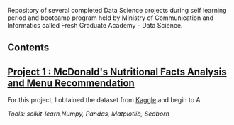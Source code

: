 Repository of several completed Data Science projects during self learning period and bootcamp program held by Ministry of Communication and Informatics called Fresh Graduate Academy - Data Science.

## Contents

## [Project 1 : McDonald's Nutritional Facts Analysis and Menu Recommendation](https://www.kaggle.com/mcdonalds/nutrition-facts)

For this project, I obtained the dataset from [Kaggle](https://www.kaggle.com/mcdonalds/nutrition-facts) and begin to A 
      
_Tools: scikit-learn,Numpy, Pandas, Matplotlib, Seaborn_ 
